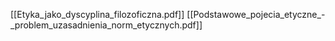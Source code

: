 [[Etyka_jako_dyscyplina_filozoficzna.pdf]]
[[Podstawowe_pojecia_etyczne_-_problem_uzasadnienia_norm_etycznych.pdf]]